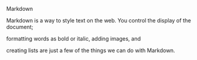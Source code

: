 Markdown

Markdown is a way to style text on the web. You control the display of the document;

formatting words as bold or italic, adding images, and

creating lists are just a few of the things we can do with Markdown.
